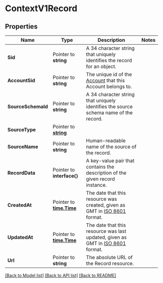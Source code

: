 # ContextV1Record

## Properties

Name | Type | Description | Notes
------------ | ------------- | ------------- | -------------
**Sid** | Pointer to **string** | A 34 character string that uniquely identifies the record for an object. |
**AccountSid** | Pointer to **string** | The unique id of the [Account](https://www.twilio.com/docs/api/rest/account) that this Account belongs to. |
**SourceSchemaId** | Pointer to **string** | A 34 character string that uniquely identifies the source schema name of the record. |
**SourceType** | Pointer to [**string**](RecordEnumSourceType.md) |  |
**SourceName** | Pointer to **string** | Human-readable name of the source of the record. |
**RecordData** | Pointer to **interface{}** | A key-value pair that contains the description of the given record instance. |
**CreatedAt** | Pointer to [**time.Time**](time.Time.md) | The date that this resource was created, given as GMT in [ISO 8601](http://www.iso.org/iso/home/standards/iso8601.htm) format. |
**UpdatedAt** | Pointer to [**time.Time**](time.Time.md) | The date that this resource was last updated, given as GMT in [ISO 8601](http://www.iso.org/iso/home/standards/iso8601.htm) format. |
**Url** | Pointer to **string** | The absolute URL of the Record resource. |

[[Back to Model list]](../README.md#documentation-for-models) [[Back to API list]](../README.md#documentation-for-api-endpoints) [[Back to README]](../README.md)


